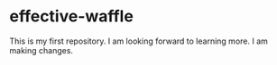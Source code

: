 # effective-waffle
This is my first repository.
I am looking forward to learning more.
I am making changes.
